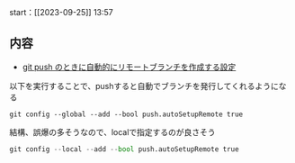 start：[[2023-09-25]] 13:57

## 内容

- [git push のときに自動的にリモートブランチを作成する設定](https://shogo82148.github.io/blog/2022/08/11/2022-08-11-git-push-auto-setup-remote/)

以下を実行することで、pushすると自動でブランチを発行してくれるようになる
```
git config --global --add --bool push.autoSetupRemote true
```


結構、誤爆の多そうなので、localで指定するのが良さそう

```python
git config --local --add --bool push.autoSetupRemote true
```

